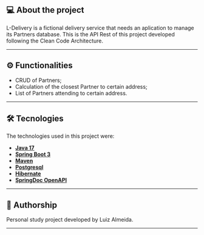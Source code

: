 ## 💻 About the project

L-Delivery is a fictional delivery service that needs an aplication to manage its Partners database. 
This is the API Rest of this project developed following the Clean Code Architecture.

---

## ⚙️ Functionalities

- CRUD of Partners;
- Calculation of the closest Partner to certain address;
- List of Partners attending to certain address.

---

## 🛠 Tecnologies

The technologies used in this project were:

- **[Java 17](https://www.oracle.com/java)**
- **[Spring Boot 3](https://spring.io/projects/spring-boot)**
- **[Maven](https://maven.apache.org)**
- **[Postgresql](https://www.postgresql.org/)**
- **[Hibernate](https://hibernate.org)**
- **[SpringDoc OpenAPI](https://springdoc.org/)**

---

## 📝 Authorship

Personal study project developed by Luiz Almeida. 

---
